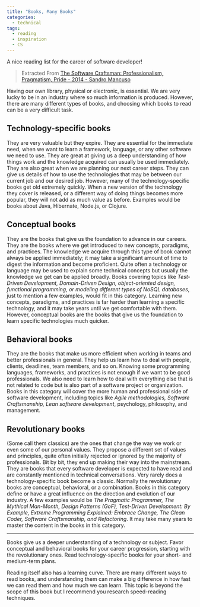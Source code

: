 ```yaml
---
title: "Books, Many Books"
categories:
  - technical
tags:
  - reading
  - inspiration
  - CS
---
```


A nice reading list for the career of software developer!

> Extracted From [The Software Craftsman: Professionalism, Pragmatism, Pride - 2014 - Sandro Mancuso](https://www.amazon.com/Software-Craftsman-Professionalism-Pragmatism-Robert/dp/0134052501/ref=la_B00O0J11Z0_1_1?s=books&ie=UTF8&qid=1510231349&sr=1-1)

Having our own library, physical or electronic, is essential. We are very lucky to be in an industry where so much information is produced. However, there are many different types of books, and choosing which books to read can be a very difficult task.

## Technology-specific books
They are very valuable but they expire. They are essential for the immediate need, when we want to learn a framework, language, or any other software we need to use. They are great at giving us a deep understanding of how things work and the knowledge acquired can usually be used immediately. They are also great when we are planning our next career steps. They can give us details of how to use the technologies that may be between our current job and our desired job. However, many of the technology-specific books get old extremely quickly. When a new version of the technology they cover is released, or a different way of doing things becomes more popular, they will not add as much value as before. Examples would be books about Java, Hibernate, Node.js, or Clojure.

## Conceptual books
They are the books that give us the foundation to advance in our careers. They are the books where we get introduced to new concepts, paradigms, and practices. The knowledge we acquire through this type of book cannot always be applied immediately; it may take a significant amount of time to digest the information and become proficient. Quite often a technology or language may be used to explain some technical concepts but usually the knowledge we get can be applied broadly. Books covering topics like *Test-Driven Development, Domain-Driven Design, object-oriented design, functional programming, or modeling different types of NoSQL databases*, just to mention a few examples, would fit in this category. Learning new concepts, paradigms, and practices is far harder than learning a specific technology, and it may take years until we get comfortable with them. However, conceptual books are the books that give us the foundation to learn specific technologies much quicker.

## Behavioral books
They are the books that make us more efficient when working in teams and better professionals in general. They help us learn how to deal with people, clients, deadlines, team members, and so on. Knowing some programming languages, frameworks, and practices is not enough if we want to be good professionals. We also need to learn how to deal with everything else that is not related to code but is also part of a software project or organization. Books in this category will cover the more human and professional side of software development, including topics like *Agile methodologies, Software Craftsmanship, Lean software development*, psychology, philosophy, and management.

## Revolutionary books
(Some call them classics) are the ones that change the way we work or even some of our personal values. They propose a different set of values and principles, quite often initially rejected or ignored by the majority of professionals. Bit by bit, they end up making their way into the mainstream. They are books that every software developer is expected to have read and are constantly mentioned in technical conversations. Very rarely does a technology-specific book become a classic. Normally the revolutionary books are conceptual, behavioral, or a combination. Books in this category define or have a great influence on the direction and evolution of our industry. A few examples would be *The Pragmatic Programmer, The Mythical Man-Month, Design Patterns (GoF), Test-Driven Development: By Example, Extreme Programming Explained: Embrace Change, The Clean Coder, Software Craftsmanship, and Refactoring*. It may take many years to master the content in the books in this category.

-----
Books give us a deeper understanding of a technology or subject. Favor conceptual and behavioral books for your career progression, starting with the revolutionary ones. Read technology-specific books for your short- and medium-term plans.

Reading itself also has a learning curve. There are many different ways to read books, and understanding them can make a big difference in how fast we can read them and how much we can learn. This topic is beyond the scope of this book but I recommend you research speed-reading techniques.
